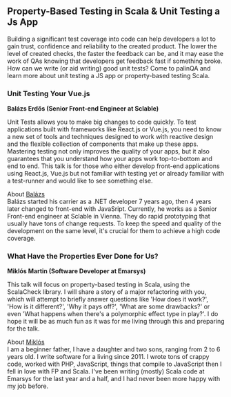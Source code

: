 ## Property-Based Testing in Scala & Unit Testing a Js App

Building a significant test coverage into code can help developers a lot to gain trust, confidence and reliability to the created product. The lower the level of created checks, the faster the feedback can be, and it may ease the work of QAs knowing that developers get feedback fast if something broke.
How can we write (or aid writing) good unit tests? Come to palinQA and learn more about unit testing a JS app or property-based testing Scala.

### Unit Testing Your Vue.js
__Balázs Erdős (Senior Front-end Engineer at Sclable)__

Unit Tests allows you to make big changes to code quickly. To test applications built with frameworks like React.js or Vue.js, you need to know a new set of tools and techniques designed to work with reactive design and the flexible collection of components that make up these apps.
Mastering testing not only improves the quality of your apps, but it also guarantees that you understand how your apps work top-to-bottom and end to end.
This talk is for those who either develop front-end applications using React.js, Vue.js but not familiar with testing yet or already familiar with a test-runner and would like to see something else.

About [Balázs](www.linkedin.com/in/balazserdos)  
Balázs started his carrier as a .NET developer 7 years ago, then 4 years later changed to front-end with JavaSript. Currently, he works as a Senior Front-end engineer at Sclable in Vienna.
They do rapid prototyping that usually have tons of change requests. To keep the speed and quality of the development on the same level, it's crucial for them to achieve a high code coverage.

### What Have the Properties Ever Done for Us?
__Miklós Martin (Software Developer at Emarsys)__

This talk will focus on property-based testing in Scala, using the ScalaCheck library. I will share a story of a major refactoring with you, which will attempt to briefly answer questions like 'How does it work?', 'How is it different?', 'Why it pays off?', 'What are some drawbacks?' or even 'What happens when there's a polymorphic effect type in play?'.
I do hope it will be as much fun as it was for me living through this and preparing for the talk.

About [Miklós](www.linkedin.com/in/miklos-martin-53561037)  
I am a beginner father, I have a daughter and two sons, ranging from 2 to 6 years old. I write software for a living since 2011. I wrote tons of crappy code, worked with PHP, JavaScript, things that compile to JavaScript then I fell in love with FP and Scala. I've been writing (mostly) Scala code at Emarsys for the last year and a half, and I had never been more happy with my job before.
